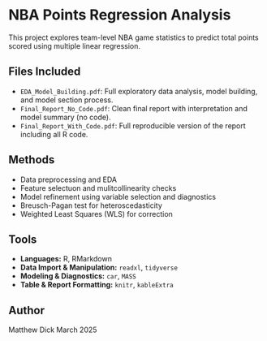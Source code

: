 # NBA Points Regression Analysis
This project explores team-level NBA game statistics to predict total points scored using multiple linear regression.

## Files Included
- `EDA_Model_Building.pdf`: Full exploratory data analysis, model building, and model section process.
- `Final_Report_No_Code.pdf`: Clean final report with interpretation and model summary (no code).
- `Final_Report_With_Code.pdf`: Full reproducible version of the report including all R code.

## Methods
- Data preprocessing and EDA
- Feature selectuon and mulitcollinearity checks
- Model refinement using variable selection and diagnostics
- Breusch-Pagan test for heteroscedasticity
- Weighted Least Squares (WLS) for correction

## Tools
- **Languages:** R, RMarkdown
- **Data Import & Manipulation:** `readxl`, `tidyverse`
- **Modeling & Diagnostics:** `car`, `MASS`
- **Table & Report Formatting:** `knitr`, `kableExtra`

## Author
Matthew Dick
March 2025

